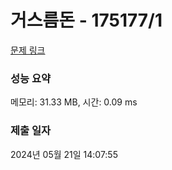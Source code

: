 # 거스름돈 - 175177/1 

[문제 링크](https://level.goorm.io/exam/175177/%EA%B1%B0%EC%8A%A4%EB%A6%84-%EB%8F%88/quiz/1) 

### 성능 요약

메모리: 31.33 MB, 시간: 0.09 ms

### 제출 일자

2024년 05월 21일 14:07:55

